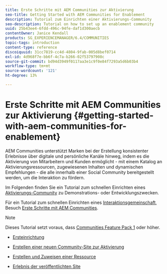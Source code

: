 ```yaml
---
title: Erste Schritte mit AEM Communities zur Aktivierung
seo-title: Getting Started with AEM Communities for Enablement
description: Tutorial zum Einrichten einer Aktivierungs-Community
seo-description: Tutorial on how to set up an enablement community
uuid: 25b43ee4-6fdd-496c-94fe-daf1d300aecb
contentOwner: Janice Kendall
products: SG_EXPERIENCEMANAGER/6.4/COMMUNITIES
topic-tags: introduction
content-type: reference
discoiquuid: 31cc7819-cc4d-4804-9fab-005d8bef0714
exl-id: 4d968f7e-bb6f-4c7a-b266-02f53797908c
source-git-commit: bd94d3949f0117aa3e1c9f0e84f7293a5d6b03b4
workflow-type: tm+mt
source-wordcount: '121'
ht-degree: 13%

---
```


# Erste Schritte mit AEM Communities zur Aktivierung  {#getting-started-with-aem-communities-for-enablement}

AEM Communities unterstützt Marken bei der Erstellung konsistenter Erlebnisse über digitale und persönliche Kanäle hinweg, indem es die Aktivierung von Mitarbeitern und Kunden ermöglicht - mit einem Katalog an Aktivierungsressourcen, zugewiesenen Inhalten und dynamischen Empfehlungen - die alle innerhalb einer Social Community bereitgestellt werden, um die Interaktion zu fördern.

Im Folgenden finden Sie ein Tutorial zum schnellen Einrichten eines [Aktivierungs-Community](overview.md#enablement-community) zu Demonstrations- oder Entwicklungszwecken.

Für ein Tutorial zum schnellen Einrichten eines [Interaktionsgemeinschaft](overview.md#engagement-community), Besuch [Erste Schritte mit AEM Communities](getting-started.md).

>[!NOTE]
>
>Dieses Tutorial setzt voraus, dass [Communities Feature Pack 1](deploy-communities.md#latestfeaturepack) oder höher.

* [Ersteinrichtung](enablement-setup.md)

* [Erstellen einer neuen Community-Site zur Aktivierung](enablement-create-site.md)

* [Erstellen und Zuweisen einer Ressource](resource.md)

* [Erlebnis der veröffentlichten Site](enablement-published-site.md)
